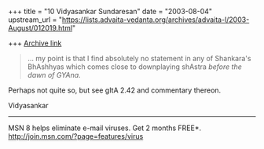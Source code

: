 +++
title = "10 Vidyasankar Sundaresan"
date = "2003-08-04"
upstream_url = "https://lists.advaita-vedanta.org/archives/advaita-l/2003-August/012019.html"

+++
[Archive link](https://lists.advaita-vedanta.org/archives/advaita-l/2003-August/012019.html)


>... my point is that I find absolutely no statement in any of Shankara's 
>BhAshhyas
>which comes close to downplaying shAstra *before the dawn of GYAna*.

Perhaps not quite so, but see gItA 2.42 and commentary thereon.

Vidyasankar

_________________________________________________________________
MSN 8 helps eliminate e-mail viruses. Get 2 months FREE*.  
http://join.msn.com/?page=features/virus


